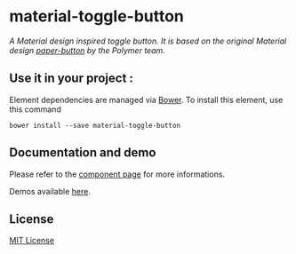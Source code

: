 # material-toggle-button

_A Material design inspired toggle button. It is based on the original Material design [paper-button](https://elements.polymer-project.org/elements/paper-button) by the Polymer team._

## Use it in your project :

Element dependencies are managed via [Bower](http://bower.io/). To install this element,
use this command

    bower install --save material-toggle-button


## Documentation and demo

Please refer to the <a href="https://vguillou.github.io/webcomponents/material-toggle-button">component page</a> for more informations.

Demos available <a href="https://vguillou.github.io/webcomponents/material-toggle-button/demo">here</a>.


## License

[MIT License](https://github.com/vguillou/material-toggle-button/blob/master/LICENSE.md)